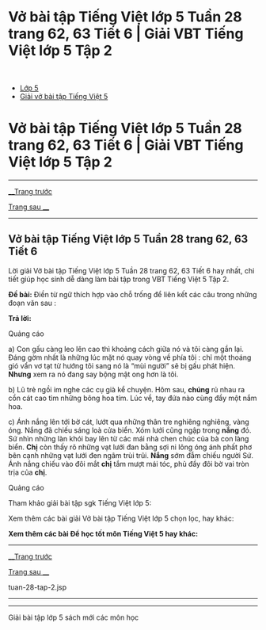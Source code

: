 # Vở bài tập Tiếng Việt lớp 5 Tuần 28 trang 62, 63 Tiết 6 | Giải VBT Tiếng Việt lớp 5 Tập 2

﻿

  * [Lớp 5](https://vietjack.com/series/lop-5.jsp)
  * [Giải vở bài tập Tiếng Việt 5](https://vietjack.com/giai-vo-bai-tap-tieng-viet-5/index.jsp)



# Vở bài tập Tiếng Việt lớp 5 Tuần 28 trang 62, 63 Tiết 6 | Giải VBT Tiếng Việt lớp 5 Tập 2

* * *

[__Trang trước](https://vietjack.com/giai-vo-bai-tap-tieng-viet-5/tuan-28-tap-2.jsp)

[Trang sau __](https://vietjack.com/giai-vo-bai-tap-tieng-viet-5/tuan-28-tap-2.jsp)

* * *

## Vở bài tập Tiếng Việt lớp 5 Tuần 28 trang 62, 63 Tiết 6

Lời giải Vở bài tập Tiếng Việt lớp 5 Tuần 28 trang 62, 63 Tiết 6 hay nhất, chi tiết giúp học sinh dễ dàng làm bài tập trong VBT Tiếng Việt 5 Tập 2.

**Đề bài:** Điền từ ngữ thích hợp vào chỗ trống để liên kết các câu trong những đoạn văn sau :

**Trả lời:**

Quảng cáo

a) Con gấu càng leo lên cao thì khoảng cách giữa nó và tôi càng gần lại. Đáng gờm nhất là những lúc mặt nó quay vòng về phía tôi : chỉ một thoáng gió vẩn vơ tạt từ hướng tôi sang nó là “mùi người” sẽ bị gấu phát hiện. **Nhưng** xem ra nó đang say bộng mật ong hơn là tôi. 

b) Lũ trẻ ngồi im nghe các cụ già kể chuyện. Hôm sau, **chúng** rủ nhau ra cồn cát cao tìm những bông hoa tím. Lúc về, tay đứa nào cùng đầy một nắm hoa. 

c) Ánh nắng lên tới bờ cát, lướt qua những thân tre nghiêng nghiêng, vàng óng. Nắng đã chiếu sáng loà cửa biển. Xóm lưới cũng ngập trong **nắng** đó. Sứ nhìn những làn khói bay lên từ các mái nhà chen chúc của bà con làng biển. **Chị** còn thấy rõ những vạt lưới đan bằng sợi ni lông óng ánh phất phơ bên cạnh những vạt lưới đen ngâm trùi trũi. **Nắng** sớm đẫm chiếu người Sứ. Ánh nắng chiếu vào đôi mắt **chị** tắm mượt mái tóc, phủ đầy đôi bờ vai tròn trịa của **chị**. 

Quảng cáo

Tham khảo giải bài tập sgk Tiếng Việt lớp 5:

Xem thêm các bài giải Vở bài tập Tiếng Việt lớp 5 chọn lọc, hay khác:

**Xem thêm các bài Để học tốt môn Tiếng Việt 5 hay khác:**

* * *

[__Trang trước](https://vietjack.com/giai-vo-bai-tap-tieng-viet-5/tuan-28-tap-2.jsp)

[Trang sau __](https://vietjack.com/giai-vo-bai-tap-tieng-viet-5/tuan-28-tap-2.jsp)

tuan-28-tap-2.jsp

* * *

* * *

Giải bài tập lớp 5 sách mới các môn học
